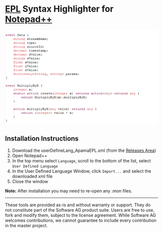 # [EPL](http://www.apamacommunity.com/) Syntax Highlighter for [Notepad++](https://notepad-plus-plus.org)

![EPL syntax highlighting](./images/syntax-highlighting.png)

## Installation Instructions

1. Download the userDefineLang_ApamaEPL.xml (from the [Releases Area](https://github.com/rpeach-sag/apama-notepad-syntax/releases))
2. Open Notepad++
3. In the top menu select `Language`, scroll to the bottom of the list, select `User Defined Language`
4. In the User Defined Language Window, click `Import...` and select the downloaded xml file
5. Close the window

**Note:** After installation you may need to re-open any .mon files.

------------------------------

These tools are provided as-is and without warranty or support. They do not constitute part of the Software AG product suite. Users are free to use, fork and modify them, subject to the license agreement. While Software AG welcomes contributions, we cannot guarantee to include every contribution in the master project.

